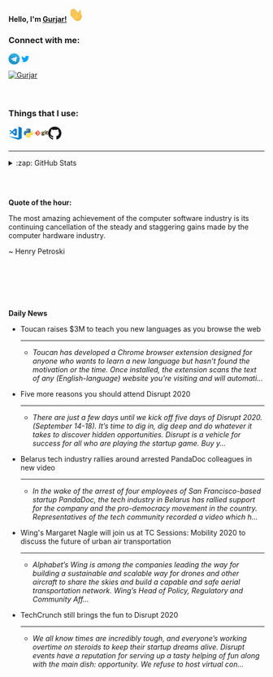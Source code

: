 #### Hello, I'm [Gurjar!](https://GurjarKing.github.io) <img src="https://raw.githubusercontent.com/ABSphreak/ABSphreak/master/gifs/Hi.gif" width="30px"></h2>


### Connect with me:

[<img align="left" alt="Gurjar | Telegram" width="22px" src="https://raw.githubusercontent.com/github/explore/80688e429a7d4ef2fca1e82350fe8e3517d3494d/topics/telegram/telegram.png" />][Telegram]
[<img align="left" alt="Gurjar | Twitter" width="22px" src="https://raw.githubusercontent.com/github/explore/80688e429a7d4ef2fca1e82350fe8e3517d3494d/topics/twitter/twitter.png" />][Twitter]
<br >
<br >
<a href="https://github.com/GurjarKing"><img src="https://komarev.com/ghpvc/?username=GurjarKing" alt="Gurjar" /></a> <br />
<br />
<br />
<!-- <br >

![](https://visitor-badge.glitch.me/badge?page_id=GurjarKing)

<br /> -->

### Things that I use:

[<img align="left" alt="Visual Studio Code" width="26px" src="https://raw.githubusercontent.com/github/explore/80688e429a7d4ef2fca1e82350fe8e3517d3494d/topics/visual-studio-code/visual-studio-code.png" />][VSCode]
[<img align="left" alt="Python" width="26px" src="https://raw.githubusercontent.com/github/explore/80688e429a7d4ef2fca1e82350fe8e3517d3494d/topics/python/python.png" />][Python]
[<img align="left" alt="Git" width="26px" src="https://raw.githubusercontent.com/github/explore/80688e429a7d4ef2fca1e82350fe8e3517d3494d/topics/git/git.png" />][Git]
[<img align="left" alt="GitHub" width="26px" src="https://raw.githubusercontent.com/github/explore/78df643247d429f6cc873026c0622819ad797942/topics/github/github.png" />][Github]

<br />
<br />

---
<details>
  <summary>:zap: GitHub Stats</summary>

<img align="left" alt="Gurjar's Github Stats" src="https://github-readme-stats.vercel.app/api?username=GurjarKing&show_icons=true&hide_border=true&count_private=true&include_all_commit=true&theme=algolia" />

</details>

<!-- ### 🔔 My latest tweet
<a href="https://twitter.com/Gurjar_King43" target="_blank">
	<img src="https://github.com/GurjarKing/GurjarKing/raw/master/tweet.png" width="70%" align="center" alt="Click to view on Twitter" title="My latest tweet, as an image"/>
</a> -->
<br>

<pre>

</pre>

**Quote of the hour:**

The most amazing achievement of the computer software industry is its continuing cancellation of the steady and staggering gains made by the computer hardware industry.

~ Henry Petroski
<pre>

</pre>
<br>
<pre>


</pre>
<strong>Daily News</strong>
  
  - Toucan raises $3M to teach you new languages as you browse the web
     <hr/>
     
      - *Toucan has developed a Chrome browser extension designed for anyone who wants to learn a new language but hasn’t found the motivation or the time. Once installed, the extension scans the text of any (English-language) website you’re visiting and will automati…*
     
  - Five more reasons you should attend Disrupt 2020
      <hr/>
      
      - *There are just a few days until we kick off five days of Disrupt 2020. (September 14-18). It’s time to dig in, dig deep and do whatever it takes to discover hidden opportunities. Disrupt is a vehicle for success for all who are playing the startup game. Buy y…*
      
  - Belarus tech industry rallies around arrested PandaDoc colleagues in new video
      <hr/>
      
      - *In the wake of the arrest of four employees of San Francisco-based startup PandaDoc, the tech industry in Belarus has rallied support for the company and the pro-democracy movement in the country. Representatives of the tech community recorded a video which h…*
      
  - Wing's Margaret Nagle will join us at TC Sessions: Mobility 2020 to discuss the future of urban air transportation
      <hr/>
      
      - *Alphabet’s Wing is among the companies leading the way for building a sustainable and scalable way for drones and other aircraft to share the skies and build a capable and safe aerial transportation network. Wing’s Head of Policy, Regulatory and Community Aff…*
       
  - TechCrunch still brings the fun to Disrupt 2020
      <hr/>
       
       - *We all know times are incredibly tough, and everyone’s working overtime on steroids to keep their startup dreams alive. Disrupt events have a reputation for serving up a tasty helping of fun along with the main dish: opportunity. We refuse to host virtual con…*
      

<br />

[VSCode]: https://code.visualstudio.com/
[Python]: https://www.python.org/
[Git]: https://git-scm.com/
[Github]: https://github.com/
[Telegram]: https://t.me/Gurjar_King/
[Twitter]: https://twitter.com/Gurjar_King43/
